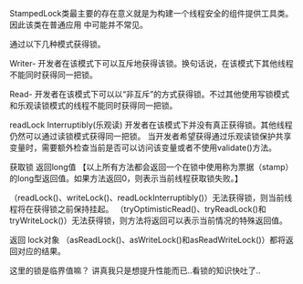 
StampedLock类最主要的存在意义就是为构建一个线程安全的组件提供工具类。因此该类在普通应用
中可能并不常见。

通过以下几种模式获得锁。

Writer-
开发者在该模式下可以互斥地获得该锁。换句话说，在该模式下其他线程不能同时获得同一把锁。

Read-
开发者在该模式下可以以“非互斥”的方式获得锁。不过其他使用写锁模式和乐观读锁模式的线程不能同时获得同一把锁。

readLock Interruptibly(乐观读)
开发者在该模式下并没有真正获得锁。其他线程仍然可以通过读锁模式获得同一把锁。
当开发者希望获得通过乐观读锁保护共享变量时，需要额外检查当前是否可以访问该变量或者不使用validate()方法。

获取锁 返回long值 
【以上所有方法都会返回一个在锁中使用称为票据（stamp）的long型返回值。如果方法返回0，则表示当前线程获取锁失败。】

（readLock()、writeLock()、readLockInterruptibly()）无法获得锁，则当前线程将在获得锁之前保持挂起。
（tryOptimisticRead()、tryReadLock()和tryWriteLock()）无法获得锁，则方法将返回可以表示当前情况的特殊返回值。

返回 lock对象
（asReadLock()、asWriteLock()和asReadWriteLock()）都将返回对应的结果。











这里的锁是临界值嘛？
讲真我只是想提升性能而已..看锁的知识快吐了..
